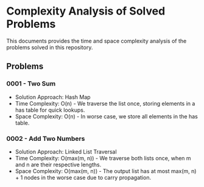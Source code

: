 # Complexity Analysis of Solved Problems

This documents provides the time and space complexity analysis of the problems solved in this repository.

## Problems

### 0001 - Two Sum
- Solution Approach: Hash Map 
- Time Complexity: O(n) - We traverse the list once, storing elements in a has table for quick lookups.
- Space Complexity: O(n) - In worse case, we store all elements in the has table.

### 0002 - Add Two Numbers
- Solution Approach: Linked List Traversal 
- Time Complexity: O(max(m, n)) - We traverse both lists once, when m and n are their respective lengths.
- Space Complexity: O(max(m, n)) - The output list has at most max(m, n) + 1 nodes in the worse case due to carry propagation.